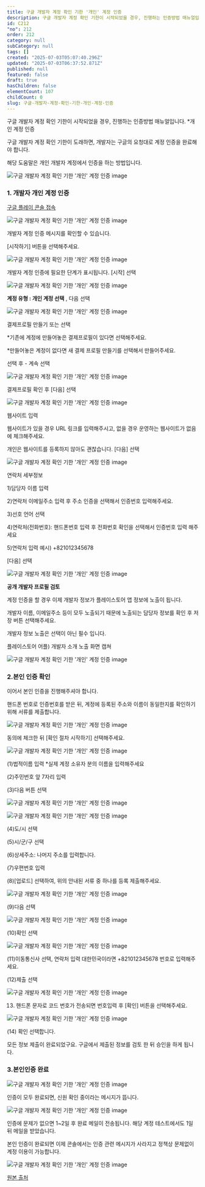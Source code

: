 ```yaml
---
title: 구글 개발자 계정 확인 기한 '개인' 계정 인증
description: 구글 개발자 계정 확인 기한이 시작되었을 경우, 진행하는 인증방법 매뉴얼입니다. 개인 계정 인증 구글 개발자 계정 확인 기한이 도래하면, 개발자는 구글의 요청대로 계정 인증을 완료해야 합니다. 해당 도움말은 개인 개발자 계정에서 인증을 하는 방법입니다.
id: C212
"no": 212
order: 212
category: null
subCategory: null
tags: []
created: "2025-07-03T05:07:40.296Z"
updated: "2025-07-03T06:37:52.871Z"
published: null
featured: false
draft: true
hasChildren: false
elementCount: 107
childCount: 0
slug: 구글-개발자-계정-확인-기한-개인-계정-인증
---
```


구글 개발자 계정 확인 기한이 시작되었을 경우, 진행하는 인증방법 매뉴얼입니다. *개인 계정 인증



구글 개발자 계정 확인 기한이 도래하면, 개발자는 구글의 요청대로 계정 인증을 완료해야 합니다.

해당 도움말은 개인 개발자 계정에서 인증을 하는 방법입니다.

![구글 개발자 계정 확인 기한 '개인' 계정 인증 image](https://image.lemoncloud.io/45c8f682-9fe4-4603-96eb-71b8f35d834c)



### 1. 개발자 개인 계정 인증



[구글 플레이 콘솔 접속](https://play.google.com/console/developers)

![구글 개발자 계정 확인 기한 '개인' 계정 인증 image](https://image.lemoncloud.io/c8994175-257e-4e31-9860-b3cefdcaf6d4)

개발자 계정 인증 메시지를 확인할 수 있습니다.

[시작하기] 버튼을 선택해주세요.



![구글 개발자 계정 확인 기한 '개인' 계정 인증 image](https://image.lemoncloud.io/580846b1-3a66-42ea-bec6-f1371d86c2a7)

개발자 계정 인증에 필요한 단계가 표시됩니다.  [시작] 선택



![구글 개발자 계정 확인 기한 '개인' 계정 인증 image](https://image.lemoncloud.io/a681a774-126f-40a7-8519-3f1bd123359b)

**계정 유형 : 개인 계정 선택** , 다음 선택



![구글 개발자 계정 확인 기한 '개인' 계정 인증 image](https://image.lemoncloud.io/f0716f55-8058-4150-82a7-f3e5ff13addd)

결제프로필 만들기 또는 선택

*기존에 계정에 만들어놓은 결제프로필이 있다면 선택해주세요.

*만들어놓은 계정이 없다면 새 결제 프로필 만들기를 선택해서 만들어주세요.

선택 후 - 계속 선택



![구글 개발자 계정 확인 기한 '개인' 계정 인증 image](https://image.lemoncloud.io/e86643b1-d498-4920-ada0-727bfb805210)

결제프로필 확인 후 [다음] 선택 



![구글 개발자 계정 확인 기한 '개인' 계정 인증 image](https://image.lemoncloud.io/cdbdc95b-07de-404d-80d5-6d1f812313e6)

웹사이트 입력

웹사이트가 있을 경우 URL 링크를 입력해주시고, 없을 경우 운영하는 웹사이트가 없음에 체크해주세요.

개인은 웹사이트를 등록하지 않아도 괜찮습니다. [다음] 선택



![구글 개발자 계정 확인 기한 '개인' 계정 인증 image](https://image.lemoncloud.io/8a913158-9869-460f-8d3e-7c6fae6beb05)

연락처 세부정보

1)담당자 이름 입력

2)연락처 이메일주소 입력 후 주소 인증을 선택해서 인증번호 입력해주세요.

3)선호 언어 선택

4)연락처(전화번호): 핸드폰번호 입력 후 전화번호 확인을 선택해서 인증번호 입력 해주세요

5)연락처 입력 예시) +821012345678  

[다음] 선택



![구글 개발자 계정 확인 기한 '개인' 계정 인증 image](https://image.lemoncloud.io/1ddf9fda-e238-4c99-b244-dfd91a2a78fe)

**공개 개발자 프로필 검토**

계정 인증을 할 경우 이제 개발자 정보가 플레이스토어 앱 정보에 노출이 됩니다. 

개발자 이름, 이메일주소 등이 모두 노출되기 때문에 노출되는 담당자 정보를 확인 후 저장 버튼 선택해주세요.

개발자 정보 노출은 선택이 아닌 필수 입니다. 



플레이스토어 어플)  개발자 소개 노출 화면 캡쳐

![구글 개발자 계정 확인 기한 '개인' 계정 인증 image](https://image.lemoncloud.io/030adaf7-7b8d-4e57-9e19-0010dca7bca7)



### 2.본인 인증 확인



이어서 본인 인증을 진행해주셔야 합니다.

핸드폰 번호로 인증번호를 받은 뒤, 계정에 등록된 주소와 이름이 동일한지를 확인하기 위해 서류를 제출합니다. 

![구글 개발자 계정 확인 기한 '개인' 계정 인증 image](https://image.lemoncloud.io/b433ed9b-f28f-43b1-a639-d9b83ab3ee25)

동의에 체크한 뒤 [확인 절차 시작하기] 선택해주세요.



![구글 개발자 계정 확인 기한 '개인' 계정 인증 image](https://image.lemoncloud.io/d7dd3362-0cf0-4aff-b91b-af1f3d5b090c)

(1)법적이름 입력 *실제 계정 소유자 분의 이름을 입력해주세요

(2)주민번호 앞 7자리 입력

(3)다음 버튼 선택



![구글 개발자 계정 확인 기한 '개인' 계정 인증 image](https://image.lemoncloud.io/99085f00-cbf9-4ff7-a1fe-bb45e400028f)

![구글 개발자 계정 확인 기한 '개인' 계정 인증 image](https://image.lemoncloud.io/25871bf5-73c4-4afc-89a0-b31d5ba42d9c)

(4)도/시 선택

(5)시/군/구 선택

(6)상세주소: 나머지 주소를 입력합니다.

(7)우편번호 입력

(8)[업로드] 선택하여, 위의 안내된 서류 중 하나를 등록 제출해주세요.

![구글 개발자 계정 확인 기한 '개인' 계정 인증 image](https://image.lemoncloud.io/22a5b5bc-6286-4ee2-b31f-e988cdca74f8)

   (9)다음 선택



![구글 개발자 계정 확인 기한 '개인' 계정 인증 image](https://image.lemoncloud.io/4b2117a3-cbde-4d9b-9f71-2629824e15b2)

(10)확인 선택



![구글 개발자 계정 확인 기한 '개인' 계정 인증 image](https://image.lemoncloud.io/5b8937bd-8b23-41d3-940e-c37267070fc8)

(11)이동통신사 선택, 연락처 입력 대한민국이라면 +821012345678 번호로 입력해주세요.

(12)제출 선택



![구글 개발자 계정 확인 기한 '개인' 계정 인증 image](https://image.lemoncloud.io/42f64a80-4265-44af-9b51-c85579d2758a)

13) 핸드폰 문자로 코드 번호가 전송되면 번호입력 후 [확인] 버튼을 선택해주세요.



![구글 개발자 계정 확인 기한 '개인' 계정 인증 image](https://image.lemoncloud.io/95aa7a45-ad16-4e61-93e7-86e34a2c5261)

(14) 확인 선택합니다.

모든 정보 제출이 완료되었구요. 구글에서 제출된 정보를 검토 한 뒤 승인을 하게 됩니다.



### 3.본인인증 완료 



![구글 개발자 계정 확인 기한 '개인' 계정 인증 image](https://image.lemoncloud.io/8c61adb6-4f8b-438a-ada7-659957b198c5)

인증이 모두 완료되면, 신원 확인 중이라는 메시지가 뜹니다. 



![구글 개발자 계정 확인 기한 '개인' 계정 인증 image](https://image.lemoncloud.io/4f6497a6-2214-497b-957a-a0e8ccc79fb4)

인증에 문제가 없으면 1~2일 후 완료 메일이 전송됩니다. 해당 계정 테스트에서도 1일 뒤 메일을 받았습니다.

본인 인증이 완료되면 이제 콘솔에서는 인증 관련 메시지가 사라지고 정책상 문제없이 계정 이용이 가능합니다.

![구글 개발자 계정 확인 기한 '개인' 계정 인증 image](https://image.lemoncloud.io/773ab2c3-87a7-42d6-bbdf-9afd8f3ff147)





[원본 출처](https://documentation.swing2app.co.kr/knowledgebase/playstore/personal)
